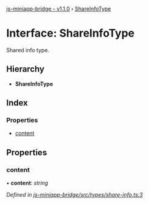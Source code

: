 [js-miniapp-bridge - v1.1.0](../README.md) › [ShareInfoType](shareinfotype.md)

# Interface: ShareInfoType

Shared info type.

## Hierarchy

* **ShareInfoType**

## Index

### Properties

* [content](shareinfotype.md#content)

## Properties

###  content

• **content**: *string*

*Defined in [js-miniapp-bridge/src/types/share-info.ts:3](https://github.com/rakutentech/js-miniapp/blob/05cfcd6/js-miniapp-bridge/src/types/share-info.ts#L3)*
